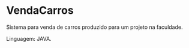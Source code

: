 # VendaCarros
Sistema para venda de carros produzido para um projeto na faculdade.

Linguagem: JAVA.
